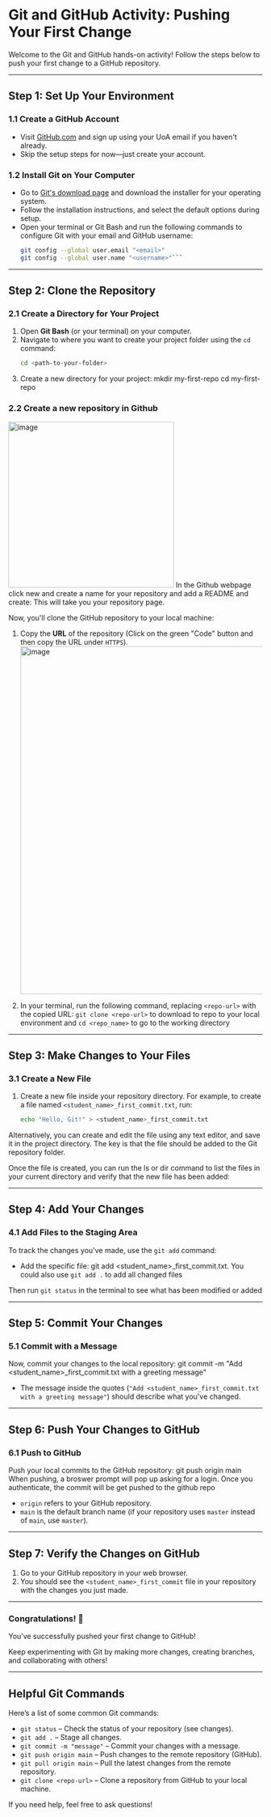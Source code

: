 # Git and GitHub Activity: Pushing Your First Change

Welcome to the Git and GitHub hands-on activity! Follow the steps below to push your first change to a GitHub repository.

---

## Step 1: Set Up Your Environment

### 1.1 Create a GitHub Account
- Visit [GitHub.com](https://github.com) and sign up using your UoA email if you haven't already.
- Skip the setup steps for now—just create your account.

### 1.2 Install Git on Your Computer
- Go to [Git's download page](https://git-scm.com/downloads) and download the installer for your operating system.
- Follow the installation instructions, and select the default options during setup.
- Open your terminal or Git Bash and run the following commands to configure Git with your email and GitHub username:
  ```bash
  git config --global user.email "<email>"
  git config --global user.name "<username>"```


---

## Step 2: Clone the Repository

### 2.1 Create a Directory for Your Project
1. Open **Git Bash** (or your terminal) on your computer.
2. Navigate to where you want to create your project folder using the `cd` command:
   ```bash
   cd <path-to-your-folder>

4. Create a new directory for your project:
mkdir my-first-repo cd my-first-repo

### 2.2 Create a new repository in Github
<img width="328" alt="image" src="https://github.com/user-attachments/assets/43ee4436-0591-4769-afee-7e325c561ae4" />
In the Github webpage click new and create a name for your repository and add a README and create:
This will take you your repository page.

Now, you'll clone the GitHub repository to your local machine:
1. Copy the **URL** of the repository (Click on the green "Code" button and then copy the URL under `HTTPS`).<img width="688" alt="image" src="https://github.com/user-attachments/assets/a03c1110-a642-4fdb-a58e-e75a027a4161" />

3. In your terminal, run the following command, replacing `<repo-url>` with the copied URL:
`git clone <repo-url>` to download to repo to your local environment and `cd <repo_name>` to go to the working directory
 
---

## Step 3: Make Changes to Your Files

### 3.1 Create a New File
1. Create a new file inside your repository directory. For example, to create a file named `<student_name>_first_commit.txt`, run:
   ```bash
   echo "Hello, Git!" > <student_name>_first_commit.txt
Alternatively, you can create and edit the file using any text editor, and save it in the project directory. The key is that the file should be added to the Git repository folder.

Once the file is created, you can run the ls or dir command to list the files in your current directory and verify that the new file has been added:


---

## Step 4: Add Your Changes

### 4.1 Add Files to the Staging Area
To track the changes you've made, use the `git add` command:
- Add the specific file:
git add <student_name>_first_commit.txt.  You could also use `git add .` to add all changed files

Then run `git status` in the terminal to see what has been modified or added

---

## Step 5: Commit Your Changes

### 5.1 Commit with a Message
Now, commit your changes to the local repository:
git commit -m "Add <student_name>_first_commit.txt with a greeting message"

- The message inside the quotes (`"Add <student_name>_first_commit.txt with a greeting message"`) should describe what you've changed.

---

## Step 6: Push Your Changes to GitHub

### 6.1 Push to GitHub
Push your local commits to the GitHub repository:
git push origin main
When pushing, a broswer prompt will pop up asking for a login.  Once you authenticate, the commit will be get pushed to the github repo

- `origin` refers to your GitHub repository.
- `main` is the default branch name (if your repository uses `master` instead of `main`, use `master`).

---

## Step 7: Verify the Changes on GitHub

1. Go to your GitHub repository in your web browser.
2. You should see the `<student_name>_first_commit` file in your repository with the changes you just made.

---

### Congratulations! 🎉
You’ve successfully pushed your first change to GitHub!

Keep experimenting with Git by making more changes, creating branches, and collaborating with others!

---

## Helpful Git Commands

Here’s a list of some common Git commands:

- `git status` – Check the status of your repository (see changes).
- `git add .` – Stage all changes.
- `git commit -m "message"` – Commit your changes with a message.
- `git push origin main` – Push changes to the remote repository (GitHub).
- `git pull origin main` – Pull the latest changes from the remote repository.
- `git clone <repo-url>` – Clone a repository from GitHub to your local machine.

If you need help, feel free to ask questions!
